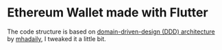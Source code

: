 # Ethereum Wallet made with Flutter

The code structure is based on [domain-driven-design (DDD) architecture](https://github.com/mhadaily/flutter-architecture-ddd) by [mhadaily](https://github.com/mhadaily), I tweaked it a little bit.
